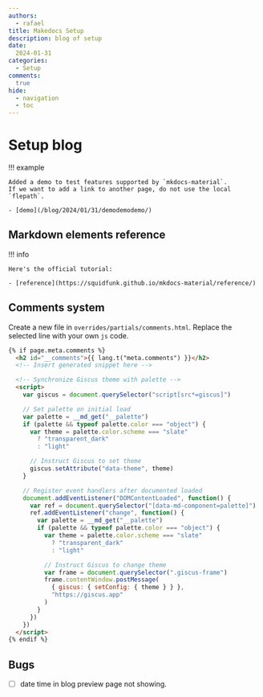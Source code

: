 ```yaml
---
authors:
  - rafael
title: Makedocs Setup
description: blog of setup
date:
  2024-01-31
categories:
  - Setup
comments:
  true
hide:
  - navigation
  - toc
---
```


# Setup blog

!!! example

    Added a demo to test features supported by `mkdocs-material`.
    If we want to add a link to another page, do not use the local `flepath`.

    - [demo](/blog/2024/01/31/demodemodemo/)
## Markdown elements reference
!!! info

    Here's the official tutorial:

    - [reference](https://squidfunk.github.io/mkdocs-material/reference/)

## Comments system
Create a new file in `overrides/partials/comments.html`.
Replace the selected line with your own `js` code.
```html hl_lines="3 3" title="overrides/partials/comments.html"
{% if page.meta.comments %}
  <h2 id="__comments">{{ lang.t("meta.comments") }}</h2>
  <!-- Insert generated snippet here -->

  <!-- Synchronize Giscus theme with palette -->
  <script>
    var giscus = document.querySelector("script[src*=giscus]")

    // Set palette on initial load
    var palette = __md_get("__palette")
    if (palette && typeof palette.color === "object") {
      var theme = palette.color.scheme === "slate"
        ? "transparent_dark"
        : "light"

      // Instruct Giscus to set theme
      giscus.setAttribute("data-theme", theme) 
    }

    // Register event handlers after documented loaded
    document.addEventListener("DOMContentLoaded", function() {
      var ref = document.querySelector("[data-md-component=palette]")
      ref.addEventListener("change", function() {
        var palette = __md_get("__palette")
        if (palette && typeof palette.color === "object") {
          var theme = palette.color.scheme === "slate"
            ? "transparent_dark"
            : "light"

          // Instruct Giscus to change theme
          var frame = document.querySelector(".giscus-frame")
          frame.contentWindow.postMessage(
            { giscus: { setConfig: { theme } } },
            "https://giscus.app"
          )
        }
      })
    })
  </script>
{% endif %}
```

## Bugs
- [ ] date time in blog preview page not showing.
